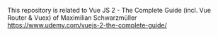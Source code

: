 This repository is related to Vue JS 2 - The Complete Guide (incl. Vue Router & Vuex) of Maximilian Schwarzmüller
https://www.udemy.com/vuejs-2-the-complete-guide/
